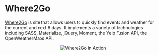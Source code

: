 # Where2Go

[Where2Go](https://alex-engelmann.github.io/Where2Go/) is site that allows users to quickly find events and weather for the current and next 6 days.  It implements a variety of technologies including SASS, Materialize, jQuery, Moment, the Yelp Fusion API, the OpenWeatherMaps API.

<p align="center">
  <img alt="Where2Go in Action" src="https://github.com/alex-engelmann/Where2Go/blob/master/website%20snapshot.PNG">
</p>






